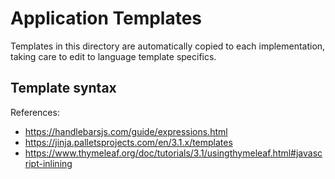 # Application Templates

Templates in this directory are automatically copied to each implementation, taking care to edit to language template specifics.

## Template syntax

References:

 * <https://handlebarsjs.com/guide/expressions.html>
 * <https://jinja.palletsprojects.com/en/3.1.x/templates>
 * <https://www.thymeleaf.org/doc/tutorials/3.1/usingthymeleaf.html#javascript-inlining>